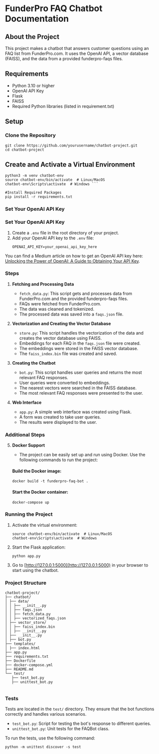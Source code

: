 # FunderPro FAQ Chatbot Documentation

## About the Project
This project makes a chatbot that answers customer questions using an FAQ list from FunderPro.com. It uses the OpenAI API, a vector database (FAISS), and the data from a provided funderpro-faqs files.

## Requirements
- Python 3.10 or higher
- OpenAI API Key
- Flask
- FAISS
- Required Python libraries (listed in requirement.txt)

## Setup

### Clone the Repository
```
git clone https://github.com/yourusername/chatbot-project.git
cd chatbot-project
```

## Create and Activate a Virtual Environment 
```
python3 -m venv chatbot-env
source chatbot-env/bin/activate  # Linux/MacOS
chatbot-env\Scripts\activate  # Windows ```

#Install Required Packages
pip install -r requirements.txt 
```

### Set Your OpenAI API Key
### Set Your OpenAI API Key

1. Create a `.env` file in the root directory of your project.
2. Add your OpenAI API key to the `.env` file:
    ```
    OPENAI_API_KEY=your_openai_api_key_here
    ```
You can find a Medium article on how to get an OpenAI API key here: [Unlocking the Power of OpenAI: A Guide to Obtaining Your API Key](https://medium.com/@akturkrehsan/unlocking-the-power-of-openai-a-guide-to-obtaining-your-api-key-9f5b0cf65a13).

### Steps
1. **Fetching and Processing Data**
    - `fetch_data.py`: This script gets and processes data from FunderPro.com and the provided funderpro-faqs files.
    - FAQs were fetched from FunderPro.com.
    - The data was cleaned and tokenized.
    - The processed data was saved into a `faqs.json` file.

2. **Vectorization and Creating the Vector Database**
    - `store.py`: This script handles the vectorization of the data and creates the vector database using FAISS.
    - Embeddings for each FAQ in the `faqs.json` file were created.
    - The embeddings were stored in the FAISS vector database.
    - The `faiss_index.bin` file was created and saved.

3. **Creating the Chatbot**
    - `bot.py`: This script handles user queries and returns the most relevant FAQ responses.
    - User queries were converted to embeddings.
    - The nearest vectors were searched in the FAISS database.
    - The most relevant FAQ responses were presented to the user.

4. **Web Interface**
    - `app.py`: A simple web interface was created using Flask.
    - A form was created to take user queries.
    - The results were displayed to the user.

### Additional Steps
5. **Docker Support**
    - The project can be easily set up and run using Docker. Use the following commands to run the project:
    
    #### Build the Docker image:
    ```
    docker build -t funderpro-faq-bot .
    ```

    #### Start the Docker container:
    ```
    docker-compose up
    ```

### Running the Project
1. Activate the virtual environment:
    ```
    source chatbot-env/bin/activate  # Linux/MacOS
    chatbot-env\Scripts\activate  # Windows
    ```

2. Start the Flask application:
    ```
    python app.py
    ```

3. Go to [http://127.0.0.1:5000](http://127.0.0.1:5000) in your browser to start using the chatbot.

### Project Structure

```
chatbot-project/
├── chatbot/
│ ├── data/
│ │ ├── __init__.py
│ │ ├── faqs.json
│ │ ├── fetch_data.py
│ │ ├── vectorized_faqs.json
│ ├── vector_store/
│ │ ├── faiss_index.bin
│ │ ├── __init__.py
│ ├── __init__.py
│ ├── bot.py
├── templates/
│ ├── index.html
├── app.py
├── requirements.txt
├── Dockerfile
├── docker-compose.yml
├── README.md
└── test/
   ├── test_bot.py
   ├── unittest_bot.py


```

### Tests
Tests are located in the `test/` directory. They ensure that the bot functions correctly and handles various scenarios.

- `test_bot.py`: Script for testing the bot's response to different queries.
- `unittest_bot.py`: Unit tests for the FAQBot class.

To run the tests, use the following command:
```
python -m unittest discover -s test 
```


